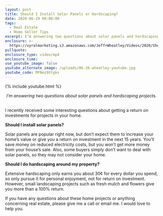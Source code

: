 ```yaml
---
layout: post
title: Should I Install Solar Panels or Hardscaping?
date: 2020-06-29 00:00:00
tags:
  - Real Estate
  - Home Seller Tips
excerpt: I’m answering two questions about solar panels and hardscaping projects.
enclosure: >-
  https://vyralmarketing.s3.amazonaws.com/Jeff+Wheatley/Videos/2020/Should+I+Install+Solar+Panels+or+Hardscaping_.mp4
pullquote:
enclosure_type: video/mp4
enclosure_time:
use_youtube_image: false
youtube_alternate_image: /uploads/06-26-wheatley-youtube.jpg
youtube_code: MFNez9Xtgks
---
```


{% include youtube.html %}

<center><em>I&rsquo;m answering two questions about solar panels and hardscaping projects.</em></center>

<br>I recently received some interesting questions about getting a return on investments for projects in your home.

**Should I install solar panels?**

Solar panels are popular right now, but don’t expect them to increase your home’s value or give you a return on investment in the next 15 years. You’ll save money on reduced electricity costs, but you won’t get more money from your house’s sale. Also, some buyers simply don’t want to deal with solar panels, so they may not consider your home.

**Should I do hardscaping around my property?**

Extensive hardscaping only earns you about 30¢ for every dollar you spend, so only pursue it for personal enjoyment, not for return on investment. However, small landscaping projects such as fresh mulch and flowers give you more than a 100% return.

If you have any questions about these home projects or anything concerning real estate, please give me a call or email me. I would love to help you.